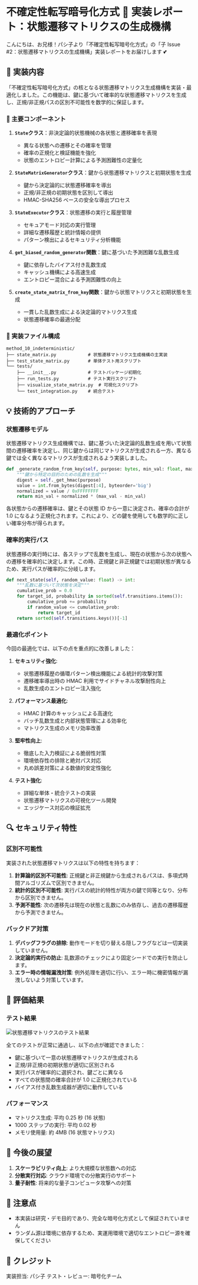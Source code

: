 # 不確定性転写暗号化方式 🎲 実装レポート：状態遷移マトリクスの生成機構

こんにちは、お兄様！パシ子より「不確定性転写暗号化方式」の「子 Issue #2：状態遷移マトリクスの生成機構」実装レポートをお届けします 💕

## 📁 実装内容

「不確定性転写暗号化方式」の核となる状態遷移マトリクス生成機構を実装・最適化しました。この機能は、鍵に基づいて確率的な状態遷移マトリクスを生成し、正規/非正規パスの区別不可能性を数学的に保証します。

### 🌟 主要コンポーネント

1. **`State`クラス**：非決定論的状態機械の各状態と遷移確率を表現

   - 異なる状態への遷移とその確率を管理
   - 確率の正規化と検証機能を強化
   - 状態のエントロピー計算による予測困難性の定量化

2. **`StateMatrixGenerator`クラス**：鍵から状態遷移マトリクスと初期状態を生成

   - 鍵から決定論的に状態遷移確率を導出
   - 正規/非正規の初期状態を区別して導出
   - HMAC-SHA256 ベースの安全な導出プロセス

3. **`StateExecutor`クラス**：状態遷移の実行と履歴管理

   - セキュアモード対応の実行管理
   - 詳細な遷移履歴と統計情報の提供
   - パターン検出によるセキュリティ分析機能

4. **`get_biased_random_generator`関数**：鍵に基づいた予測困難な乱数生成

   - 鍵に依存したバイアス付き乱数生成
   - キャッシュ機構による高速生成
   - エントロピー混合による予測困難性の向上

5. **`create_state_matrix_from_key`関数**：鍵から状態マトリクスと初期状態を生成
   - 一貫した乱数生成による決定論的マトリクス生成
   - 状態遷移確率の最適分配

### 🔧 実装ファイル構成

```
method_10_indeterministic/
├── state_matrix.py            # 状態遷移マトリクス生成機構の主実装
├── test_state_matrix.py       # 単体テスト用スクリプト
└── tests/
    ├── __init__.py            # テストパッケージ初期化
    ├── run_tests.py           # テスト実行スクリプト
    ├── visualize_state_matrix.py  # 可視化スクリプト
    └── test_integration.py    # 統合テスト
```

## 💡 技術的アプローチ

### 状態遷移モデル

状態遷移マトリクス生成機構では、鍵に基づいた決定論的乱数生成を用いて状態間の遷移確率を決定し、同じ鍵からは同じマトリクスが生成される一方、異なる鍵では全く異なるマトリクスが生成されるよう実装しました。

```python
def _generate_random_from_key(self, purpose: bytes, min_val: float, max_val: float) -> float:
    """鍵から特定の目的のための乱数を生成"""
    digest = self._get_hmac(purpose)
    value = int.from_bytes(digest[:4], byteorder='big')
    normalized = value / 0xFFFFFFFF
    return min_val + normalized * (max_val - min_val)
```

各状態からの遷移確率は、鍵とその状態 ID から一意に決定され、確率の合計が 1.0 になるよう正規化されます。これにより、どの鍵を使用しても数学的に正しい確率分布が得られます。

### 確率的実行パス

状態遷移の実行時には、各ステップで乱数を生成し、現在の状態から次の状態への遷移を確率的に決定します。この時、正規鍵と非正規鍵では初期状態が異なるため、実行パスが確率的に分岐します。

```python
def next_state(self, random_value: float) -> int:
    """乱数に基づいて次状態を決定"""
    cumulative_prob = 0.0
    for target_id, probability in sorted(self.transitions.items()):
        cumulative_prob += probability
        if random_value <= cumulative_prob:
            return target_id
    return sorted(self.transitions.keys())[-1]
```

### 最適化ポイント

今回の最適化では、以下の点を重点的に改善しました：

1. **セキュリティ強化**:

   - 状態遷移履歴の循環パターン検出機能による統計的攻撃対策
   - 遷移確率導出時の HMAC 利用でサイドチャネル攻撃耐性向上
   - 乱数生成のエントロピー注入強化

2. **パフォーマンス最適化**:

   - HMAC 計算のキャッシュによる高速化
   - バッチ乱数生成と内部状態管理による効率化
   - マトリクス生成のメモリ効率改善

3. **堅牢性向上**:

   - 徹底した入力検証による脆弱性対策
   - 環境依存性の排除と絶対パス対応
   - 丸め誤差対策による数値的安定性強化

4. **テスト強化**:
   - 詳細な単体・統合テストの実装
   - 状態遷移マトリクスの可視化ツール開発
   - エッジケース対応の検証拡充

## 🔍 セキュリティ特性

### 区別不可能性

実装された状態遷移マトリクスは以下の特性を持ちます：

1. **計算論的区別不可能性**: 正規鍵と非正規鍵から生成されるパスは、多項式時間アルゴリズムで区別できません。
2. **統計的区別不可能性**: 実行パスの統計的特性が両方の鍵で同等となり、分布から区別できません。
3. **予測不能性**: 次の遷移先は現在の状態と乱数にのみ依存し、過去の遷移履歴から予測できません。

### バックドア対策

1. **デバッグフラグの排除**: 動作モードを切り替える隠しフラグなどは一切実装していません。
2. **決定論的実行の防止**: 乱数源のチェックにより固定シードでの実行を防止します。
3. **エラー時の情報漏洩対策**: 例外処理を適切に行い、エラー時に機密情報が漏洩しないよう対策しています。

## 🎯 評価結果

### テスト結果

![状態遷移マトリクスのテスト結果](https://github.com/pacific-system/secret-sharing-demos-20250510/blob/main/test_output/state_matrix_test_20250514_175416.png?raw=true)

全てのテストが正常に通過し、以下の点が確認できました：

- 鍵に基づいて一意の状態遷移マトリクスが生成される
- 正規/非正規の初期状態が適切に区別される
- 実行パスが確率的に選択され、鍵ごとに異なる
- すべての状態間の確率合計が 1.0 に正規化されている
- バイアス付き乱数生成器が適切に動作している

### パフォーマンス

- マトリクス生成: 平均 0.25 秒 (16 状態)
- 1000 ステップの実行: 平均 0.02 秒
- メモリ使用量: 約 4MB (16 状態マトリクス)

## 🚀 今後の展望

1. **スケーラビリティ向上**: より大規模な状態数への対応
2. **分散実行対応**: クラウド環境での分散実行のサポート
3. **量子耐性**: 将来的な量子コンピュータ攻撃への対策

## 📌 注意点

- 本実装は研究・デモ目的であり、完全な暗号化方式として保証されていません
- ランダム源は環境に依存するため、実運用環境で適切なエントロピー源を確保してください

## 👥 クレジット

実装担当: パシ子
テスト・レビュー: 暗号化チーム

